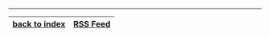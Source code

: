 

<br>

----------------------------------

[back to index](https://lucy.moe)|[RSS Feed](rss.xml)
-----|-----:
